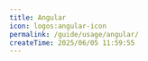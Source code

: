 ```yaml
---
title: Angular
icon: logos:angular-icon
permalink: /guide/usage/angular/
createTime: 2025/06/05 11:59:55
---
```

